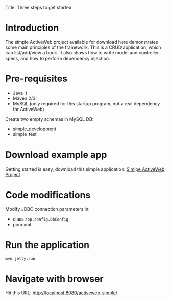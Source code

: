 Title: Three steps to get started

Introduction
============

The simple ActiveWeb project available for download here demonstrates some main principles of the framework. This is a CRUD application, which can list/add/view a book. It also shows how to write model and controller specs, and how to perform dependency injection.

Pre-requisites
==============

-   Java :)
-   Maven 2/3
-   MySQL (only required for this startup program, not a real dependency for ActiveWeb)

Create two empty schemas in MySQL DB:

-   simple\_development
-   simple\_test

Download example app
====================

Getting started is easy, download this simple application: [Simlpe ActiveWeb Project](https://activeweb.googlecode.com/svn/trunk/examples/activeweb-example-zip/)

Code modifications
==================

Modify JDBC connection parameters in:

-   class `app.config.DbConfig`
-   pom.xml

Run the application
===================

~~~~ {.prettyprint}
mvn jetty:run
~~~~

Navigate with browser
=====================

Hit this URL: [http://localhost:8080/activeweb-simple/](http://localhost:8080/activeweb-simple/)
